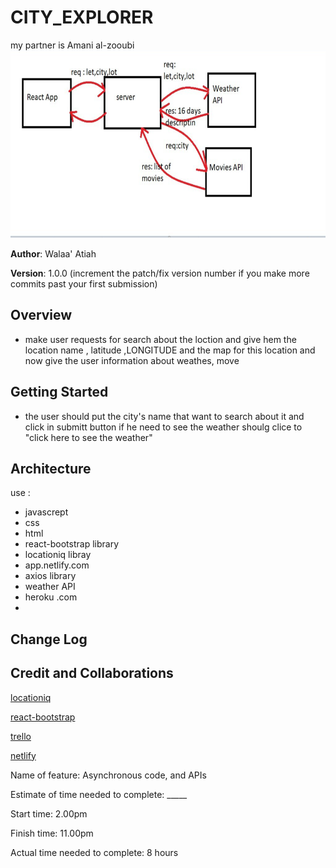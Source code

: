 # CITY_EXPLORER

my partner is Amani al-zooubi
<img src="./class08.png" width="1500" height="300">




**Author**: Walaa' Atiah

**Version**: 1.0.0 (increment the patch/fix version number if you make more commits past your first submission)

## Overview
* make user requests for search about the loction and give hem the location name , latitude ,LONGITUDE and the map for this location
and now give the user information about weathes, move

## Getting Started
* the user should put the city's name that want to search about it and click in submitt button 
if he need to see the weather shoulg clice to "click here to see the weather"

## Architecture
use :
* javascrept 
* css 
* html
* react-bootstrap library
* locationiq libray
* app.netlify.com
* axios library 
* weather API 
* heroku .com 
* 



## Change Log


## Credit and Collaborations
[locationiq](https://locationiq.com/)

[react-bootstrap](https://react-bootstrap.netlify.app/utilities/ratio/)

[trello](https://trello.com/b/yTlkP3uE/asynchronous-code-and-apis)

[netlify](https://app.netlify.com/teams/walaaatiah97/overview)


Name of feature: Asynchronous code, and APIs


Estimate of time needed to complete: _____

Start time: 2.00pm

Finish time: 11.00pm

Actual time needed to complete: 8 hours